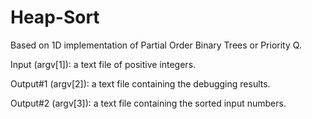 # Heap-Sort
Based on 1D implementation of Partial Order Binary Trees or Priority Q.

Input (argv[1]): a text file of positive integers.

Output#1 (argv[2]): a text file containing the debugging results.

Output#2 (argv[3]): a text file containing the sorted input numbers.
